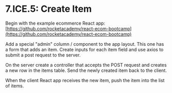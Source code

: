 # 7.ICE.5: Create Item

Begin with the example ecommerce React app: [https://github.com/rocketacademy/react-ecom-bootcamp](https://github.com/rocketacademy/react-ecom-bootcamp)

Add a special "admin" column / component to the app layout. This one has a form that adds an item. Create inputs for each item field and use axios to submit a post request to the server.

On the server create a controller that accepts the POST request and creates a new row in the items table. Send the newly created item back to the client.

When the client React app receives the new item, push the item into the list of items.
